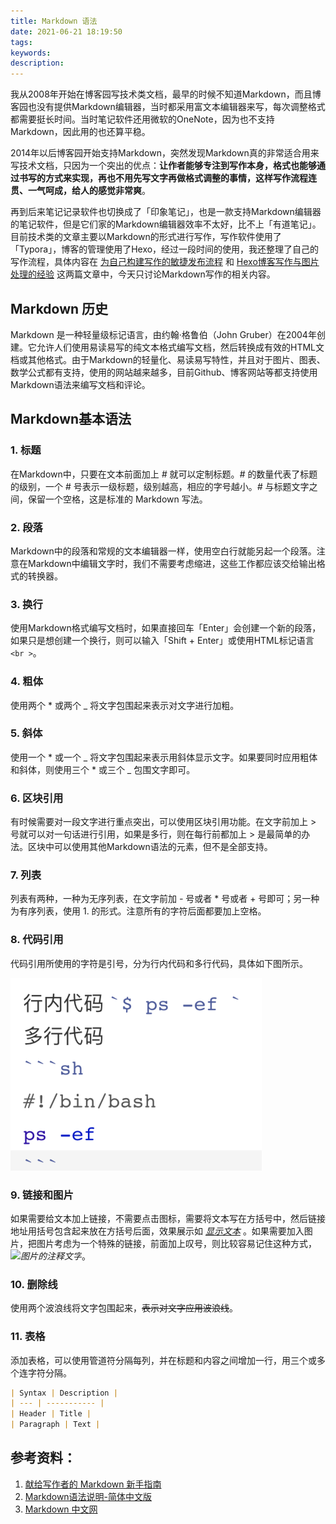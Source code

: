 ```yaml
---
title: Markdown 语法
date: 2021-06-21 18:19:50
tags:
keywords:
description:
---
```


我从2008年开始在博客园写技术类文档，最早的时候不知道Markdown，而且博客园也没有提供Markdown编辑器，当时都采用富文本编辑器来写，每次调整格式都需要挺长时间。当时笔记软件还用微软的OneNote，因为也不支持Markdown，因此用的也还算平稳。

2014年以后博客园开始支持Markdown，突然发现Markdown真的非常适合用来写技术文档，只因为一个突出的优点：**让作者能够专注到写作本身，格式也能够通过书写的方式来实现，再也不用先写文字再做格式调整的事情，这样写作流程连贯、一气呵成，给人的感觉非常爽**。

再到后来笔记记录软件也切换成了「印象笔记」，也是一款支持Markdown编辑器的笔记软件，但是它们家的Markdown编辑器效率不太好，比不上「有道笔记」。目前技术类的文章主要以Markdown的形式进行写作，写作软件使用了「Typora」，博客的管理使用了Hexo，经过一段时间的使用，我还整理了自己的写作流程，具体内容在 [为自己构建写作的敏捷发布流程](http://www.edulinks.cn/2020/06/04/20200604-build-my-writing-devops/) 和 [Hexo博客写作与图片处理的经验](http://www.edulinks.cn/2020/03/14/20200314-write-hexo-with-typora/) 这两篇文章中，今天只讨论Markdown写作的相关内容。

## Markdown 历史

Markdown 是一种轻量级标记语言，由约翰·格鲁伯（John Gruber）在2004年创建。它允许人们使用易读易写的纯文本格式编写文档，然后转换成有效的HTML文档或其他格式。由于Markdown的轻量化、易读易写特性，并且对于图片、图表、数学公式都有支持，使用的网站越来越多，目前Github、博客网站等都支持使用Markdown语法来编写文档和评论。

## Markdown基本语法

### 1. 标题

在Markdown中，只要在文本前面加上 *#* 就可以定制标题。*#* 的数量代表了标题的级别，一个 # 号表示一级标题，级别越高，相应的字号越小。*#* 与标题文字之间，保留一个空格，这是标准的 Markdown 写法。

### 2. 段落

Markdown中的段落和常规的文本编辑器一样，使用空白行就能另起一个段落。注意在Markdown中编辑文字时，我们不需要考虑缩进，这些工作都应该交给输出格式的转换器。

### 3. 换行

使用Markdown格式编写文档时，如果直接回车「Enter」会创建一个新的段落，如果只是想创建一个换行，则可以输入「Shift + Enter」或使用HTML标记语言`<br >`。

### 4. 粗体

使用两个 * 或两个 _ 将文字包围起来表示对文字进行加粗。

### 5. 斜体

使用一个 * 或一个 _ 将文字包围起来表示用斜体显示文字。如果要同时应用粗体和斜体，则使用三个 * 或三个 _ 包围文字即可。

### 6. 区块引用

有时候需要对一段文字进行重点突出，可以使用区块引用功能。在文字前加上 > 号就可以对一句话进行引用，如果是多行，则在每行前都加上 > 是最简单的办法。区块中可以使用其他Markdown语法的元素，但不是全部支持。

### 7. 列表

列表有两种，一种为无序列表，在文字前加 *-* 号或者 * 号或者 + 号即可；另一种为有序列表，使用 1. 的形式。注意所有的字符后面都要加上空格。

### 8. 代码引用

代码引用所使用的字符是引号，分为行内代码和多行代码，具体如下图所示。 

![image-20210622210627041](20210621-markdown-syntax/image-20210622210627041.png)

### 9. 链接和图片

如果需要给文本加上链接，不需要点击图标，需要将文本写在方括号中，然后链接地址用括号包含起来放在方括号后面，效果展示如 *[显示文本](链接地址)* 。如果需要加入图片，把图片考虑为一个特殊的链接，前面加上叹号，则比较容易记住这种方式，*![图片的注释文字](图片的链接地址)*。

### 10. 删除线

使用两个波浪线将文字包围起来，~~表示对文字应用波浪线~~。

### 11. 表格

添加表格，可以使用管道符分隔每列，并在标题和内容之间增加一行，用三个或多个连字符分隔。
```markdown
| Syntax | Description |
| --- | ----------- |
| Header | Title |
| Paragraph | Text |
```

## 参考资料：
1. [献给写作者的 Markdown 新手指南](http://www.jianshu.com/p/q81RER)
2. [Markdown语法说明-简体中文版](http://www.appinn.com/markdown/)
3. [Markdown 中文网](http://markdown.p2hp.com)

